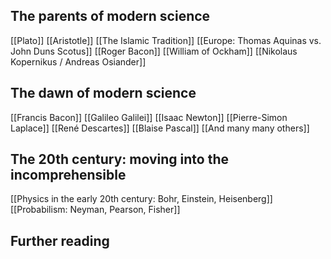 ## The parents of modern science
[[Plato]]
[[Aristotle]]
[[The Islamic Tradition]]
[[Europe: Thomas Aquinas vs. John Duns Scotus]]
[[Roger Bacon]]
[[William of Ockham]]
[[Nikolaus Kopernikus / Andreas Osiander]]

## The dawn of modern science
[[Francis Bacon]]
[[Galileo Galilei]]
[[Isaac Newton]]
[[Pierre-Simon Laplace]]
[[René Descartes]]
[[Blaise Pascal]]
[[And many many others]]

## The 20th century: moving into the incomprehensible
[[Physics in the early 20th century: Bohr, Einstein, Heisenberg]]
[[Probabilism: Neyman, Pearson, Fisher]]

## Further reading

